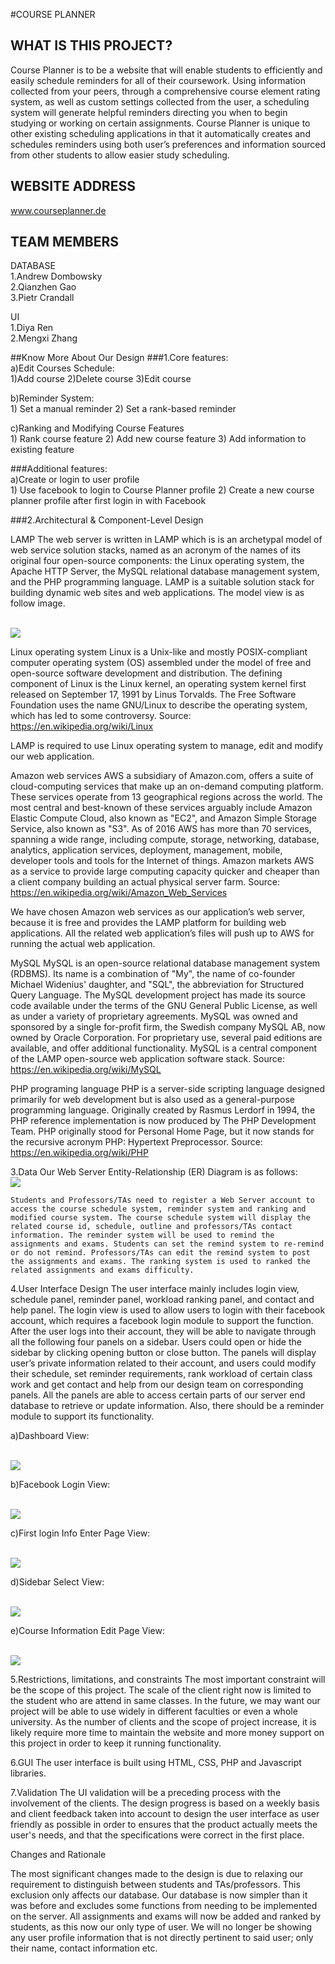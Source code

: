 

#COURSE PLANNER


## WHAT IS THIS PROJECT?
Course Planner is to be a website that will enable students to efficiently and easily schedule reminders for all of their coursework. Using information collected from your peers, through a comprehensive course element rating system, as well as custom settings collected from the user, a scheduling system will generate helpful reminders directing you when to begin studying or working on certain assignments. Course Planner is unique to other existing scheduling applications in that it automatically creates and schedules reminders using both user’s preferences and information sourced from other students to allow easier study scheduling.



## WEBSITE ADDRESS
www.courseplanner.de

## TEAM MEMBERS

DATABASE<br />
1.Andrew Dombowsky<br />
2.Qianzhen Gao<br />
3.Pietr Crandall<br />

UI<br />
1.Diya Ren <br />
2.Mengxi Zhang<br />


##Know More About Our Design 
###1.Core features: <br />
a)Edit Courses Schedule:<br />
            1)Add course 
            2)Delete course 
            3)Edit course 


b)Reminder System:<br />
         1) Set a manual reminder
	 2) Set a rank-based reminder


c)Ranking and Modifying Course Features<br />
         1) Rank course feature
         2) Add new course feature
         3) Add information to existing feature


###Additional features:<br />
a)Create or login to user profile <br /> 
         1) Use facebook to login to Course Planner profile
      	 2) Create a new course planner profile after first login in with Facebook


###2.Architectural & Component-Level Design


LAMP
	The web server is written in LAMP which is is an archetypal model of web service solution stacks, named as an acronym of the names of its original four open-source components: the Linux operating system, the Apache HTTP Server, the MySQL relational database management system, and the PHP programming language. LAMP is a suitable solution stack for building dynamic web sites and web applications. The model view is as follow image.

<br>
<img heigh="700" src=https://github.com/lukeZhangMengxi/CoursePlanner321P/blob/master/readmeIMG/Screen%20Shot%202016-11-10%20at%2010.07.51%20AM.png/>
<br>

Linux operating system
	Linux is a Unix-like and mostly POSIX-compliant computer operating system (OS) assembled under the model of free and open-source software development and distribution. The defining component of Linux is the Linux kernel, an operating system kernel first released on September 17, 1991 by Linus Torvalds. The Free Software Foundation uses the name GNU/Linux to describe the operating system, which has led to some controversy. Source: https://en.wikipedia.org/wiki/Linux


LAMP is required to use Linux operating system to manage, edit and modify our web application.


Amazon web services
	AWS a subsidiary of Amazon.com, offers a suite of cloud-computing services that make up an on-demand computing platform. These services operate from 13 geographical regions across the world. The most central and best-known of these services arguably include Amazon Elastic Compute Cloud, also known as "EC2", and Amazon Simple Storage Service, also known as "S3". As of 2016 AWS has more than 70 services, spanning a wide range, including compute, storage, networking, database, analytics, application services, deployment, management, mobile, developer tools and tools for the Internet of things. Amazon markets AWS as a service to provide large computing capacity quicker and cheaper than a client company building an actual physical server farm. Source: https://en.wikipedia.org/wiki/Amazon_Web_Services
	
We have chosen Amazon web services as our application’s web server, because it is free and provides the LAMP platform for building web applications. All the related web application’s files will push up to AWS for running the actual web application.


MySQL
	MySQL is an open-source relational database management system (RDBMS). Its name is a combination of "My", the name of co-founder Michael Widenius' daughter, and "SQL", the abbreviation for Structured Query Language. The MySQL development project has made its source code available under the terms of the GNU General Public License, as well as under a variety of proprietary agreements. MySQL was owned and sponsored by a single for-profit firm, the Swedish company MySQL AB, now owned by Oracle Corporation. For proprietary use, several paid editions are available, and offer additional functionality. MySQL is a central component of the LAMP open-source web application software stack. Source: https://en.wikipedia.org/wiki/MySQL


PHP programing language
	PHP is a server-side scripting language designed primarily for web development but is also used as a general-purpose programming language. Originally created by Rasmus Lerdorf in 1994, the PHP reference implementation is now produced by The PHP Development Team. PHP originally stood for Personal Home Page, but it now stands for the recursive acronym PHP: Hypertext Preprocessor. Source: https://en.wikipedia.org/wiki/PHP


3.Data
	Our Web Server Entity-Relationship (ER) Diagram is as follows:
<br>
<img heigh="700" src=https://github.com/lukeZhangMengxi/CoursePlanner321P/blob/master/readmeIMG/Screen%20Shot%202016-11-10%20at%2010.08.19%20AM.png/>
<br>



	Students and Professors/TAs need to register a Web Server account to access the course schedule system, reminder system and ranking and modified course system. The course schedule system will display the related course id, schedule, outline and professors/TAs contact information. The reminder system will be used to remind the assignments and exams. Students can set the remind system to re-remind or do not remind. Professors/TAs can edit the remind system to post the assignments and exams. The ranking system is used to ranked the related assignments and exams difficulty.


4.User Interface Design 
	The user interface mainly includes login view, schedule panel, reminder panel, workload ranking panel, and contact and help panel. The login view is used to allow users to login with their facebook account, which requires a facebook login module to support the function. After the user logs into their account, they will be able to navigate through all the following four panels on a sidebar. Users could open or hide the sidebar by clicking opening button or close button. The panels will display user’s private information related to their account, and users could modify their schedule, set reminder requirements, rank workload of certain class work and get contact and help from our design team on corresponding panels. All the panels are able to access certain parts of our server end database to retrieve or update information. Also, there should be a reminder module to support its functionality.

a)Dashboard View:

<br>
<img heigh="700" src=https://github.com/lukeZhangMengxi/CoursePlanner321P/blob/master/readmeIMG/Screen%20Shot%202016-11-10%20at%209.48.50%20AM.png />
<br>



b)Facebook Login View:


<br>
<img heigh="700" src=https://github.com/lukeZhangMengxi/CoursePlanner321P/blob/master/readmeIMG/Screen%20Shot%202016-11-10%20at%209.50.42%20AM.png/>
<br>




c)First login Info Enter Page View:


<br>
<img heigh="700" src=https://github.com/lukeZhangMengxi/CoursePlanner321P/blob/master/readmeIMG/Screen%20Shot%202016-11-10%20at%209.51.04%20AM.png/>
<br>




d)Sidebar Select View:


<br>
<img heigh="700" src=https://github.com/lukeZhangMengxi/CoursePlanner321P/blob/master/readmeIMG/Screen%20Shot%202016-11-10%20at%209.54.38%20AM.png/>
<br>



e)Course Information Edit Page View:

<br>
<img heigh="700" src=https://github.com/lukeZhangMengxi/CoursePlanner321P/blob/master/readmeIMG/Screen%20Shot%202016-11-10%20at%209.51.29%20AM.png/>
<br>




5.Restrictions, limitations, and constraints 
The most important constraint will be the scope of this project. The scale of the client right now is limited to the student who are attend in same classes. In the future, we may want our project will be able to use widely in different faculties or even a whole university. As the number of clients and the scope of project increase, it is likely require more time to maintain the website and more money support on this project in order to keep it running functionality.


6.GUI
The user interface is built using HTML, CSS, PHP and Javascript libraries.




7.Validation
The UI validation will be a preceding process with the involvement of the clients. The design progress is based on a weekly basis and client feedback taken into account to design the user interface as user friendly as possible in order to ensures that the product actually meets the user's needs, and that the specifications were correct in the first place. 




Changes and Rationale


The most significant changes made to the design is due to relaxing our requirement to distinguish between students and TAs/professors. This exclusion only affects our database. Our database is now simpler than it was before and excludes some functions from needing to be implemented on the server. All assignments and exams will now be added and ranked by students, as this now our only type of user. We will no longer be showing any user profile information that is not directly pertinent to said user; only their name, contact information etc. 



